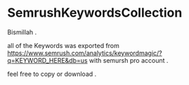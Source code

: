 # SemrushKeywordsCollection
Bismillah . 

all of the Keywords was exported from https://www.semrush.com/analytics/keywordmagic/?q=KEYWORD_HERE&db=us with semursh pro account .

feel free to copy or download .
